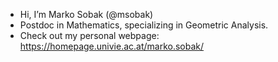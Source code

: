 - Hi, I’m Marko Sobak (@msobak)
- Postdoc in Mathematics, specializing in Geometric Analysis.
- Check out my personal webpage: https://homepage.univie.ac.at/marko.sobak/

<!---
msobak/msobak is a ✨ special ✨ repository because its `README.md` (this file) appears on your GitHub profile.
You can click the Preview link to take a look at your changes.
--->
